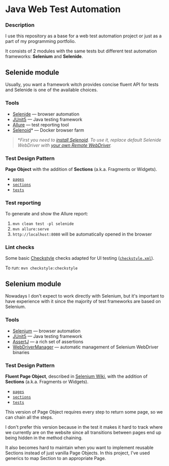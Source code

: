 # Java Web Test Automation

### Description

I use this repository as a base for a web test automation project or just as a part of my programming portfolio.

It consists of 2 modules with the same tests but different test automation frameworks: **Selenium** and **Selenide**.

## Selenide module

Usually, you want a framework witch provides concise fluent API for tests and Selenide is one of the available choices.

### Tools

* [Selenide](https://github.com/selenide/selenide) — browser automation
* [JUnit5](https://github.com/junit-team/junit5) — Java testing framework
* [Allure](https://github.com/allure-framework/allure2) — test reporting tool
* [Selenoid](https://github.com/aerokube/selenoid)* — Docker browser farm

> **First you need to [install Selenoid](https://aerokube.com/selenoid/latest/#_quick_start_guide). 
> To use it, replace default Selenide WebDriver with [your own Remote WebDriver](selenide/src/test/java/com/pavelnazimok/selenide/utils/SelenoidRemoteWebDriver.java).*

### Test Design Pattern

**Page Object** with the addition of **Sections** (a.k.a. Fragments or Widgets).

* [`pages`](selenide/src/test/java/com/pavelnazimok/selenide/pages)
* [`sections`](selenide/src/test/java/com/pavelnazimok/selenide/sections)
* [`tests`](selenide/src/test/java/com/pavelnazimok/selenide/tests)

### Test reporting

To generate and show the Allure report:

1. `mvn clean test -pl selenide`
2. `mvn allure:serve`
3. `http://localhost:8080` will be automatically opened in the browser

### Lint checks

Some basic [Checkstyle](https://github.com/checkstyle/checkstyle) checks adapted for UI testing ([`checkstyle.xml`](checkstyle.xml)).

To run: `mvn checkstyle:checkstyle`

## Selenium module

Nowadays I don't expect to work directly with Selenium, but it's important to have experience with it since the majority of test frameworks are based on Selenium.

### Tools

* [Selenium](https://github.com/SeleniumHQ/selenium) — browser automation
* [JUnit5](https://github.com/junit-team/junit5) — Java testing framework
* [AssertJ](https://github.com/joel-costigliola/assertj-core) — a rich set of assertions
* [WebDriverManager](https://github.com/bonigarcia/webdrivermanager) — automatic management of Selenium WebDriver binaries

### Test Design Pattern

**Fluent Page Object**, described in [Selenium Wiki]((https://github.com/SeleniumHQ/selenium/wiki/PageObjects)), with the addition of **Sections** (a.k.a. Fragments or Widgets).

* [`pages`](selenium/src/test/java/com/pavelnazimok/selenium/pages)
* [`sections`](selenium/src/test/java/com/pavelnazimok/selenium/sections)
* [`tests`](selenium/src/test/java/com/pavelnazimok/selenium/tests)

This version of Page Object requires every step to return some page, so we can chain all the steps. 

I don't prefer this version because in the test it makes it hard to track where we currently are on the website 
since all transitions between pages end up being hidden in the method chaining.

It also becomes hard to maintain when you want to implement reusable Sections instead of just vanilla Page Objects. 
In this project, I've used generics to map Section to an appropriate Page.